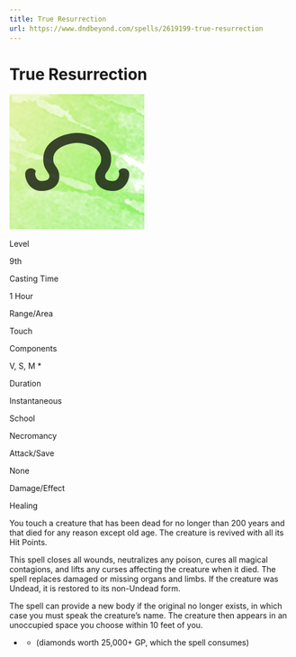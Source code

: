 ```yaml
---
title: True Resurrection
url: https://www.dndbeyond.com/spells/2619199-true-resurrection
---
```


# True Resurrection

![True Resurrection](true-resurrection.png)

Level

9th

Casting Time

1 Hour

Range/Area

Touch

Components

V, S, M *

Duration

Instantaneous

School

Necromancy

Attack/Save

None

Damage/Effect

Healing

You touch a creature that has been dead for no longer than 200 years and that died for any reason except old age. The creature is revived with all its Hit Points.

This spell closes all wounds, neutralizes any poison, cures all magical contagions, and lifts any curses affecting the creature when it died. The spell replaces damaged or missing organs and limbs. If the creature was Undead, it is restored to its non-Undead form.

The spell can provide a new body if the original no longer exists, in which case you must speak the creature’s name. The creature then appears in an unoccupied space you choose within 10 feet of you.

* - (diamonds worth 25,000+ GP, which the spell consumes)